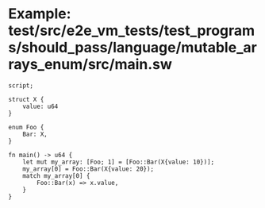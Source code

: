 # Example: test/src/e2e_vm_tests/test_programs/should_pass/language/mutable_arrays_enum/src/main.sw

```sway
script;

struct X {
    value: u64
}

enum Foo {
    Bar: X,
}

fn main() -> u64 {
    let mut my_array: [Foo; 1] = [Foo::Bar(X{value: 10})];
    my_array[0] = Foo::Bar(X{value: 20});
    match my_array[0] {
        Foo::Bar(x) => x.value,
    }
}

```
